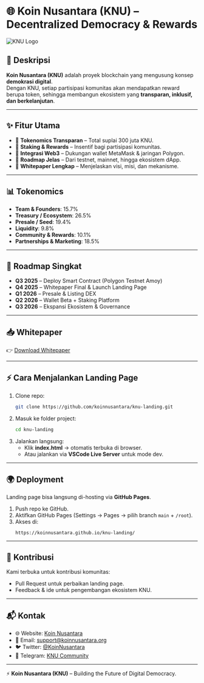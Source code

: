 # 🌐 Koin Nusantara (KNU) – Decentralized Democracy & Rewards

![KNU Logo](assets/Koin_NUsantara.png)

## 📖 Deskripsi
**Koin Nusantara (KNU)** adalah proyek blockchain yang mengusung konsep **demokrasi digital**.  
Dengan KNU, setiap partisipasi komunitas akan mendapatkan reward berupa token, sehingga membangun ekosistem yang **transparan, inklusif, dan berkelanjutan**.  

---

## ✨ Fitur Utama
- 🔹 **Tokenomics Transparan** – Total suplai 300 juta KNU.  
- 🔹 **Staking & Rewards** – Insentif bagi partisipasi komunitas.  
- 🔹 **Integrasi Web3** – Dukungan wallet MetaMask & jaringan Polygon.  
- 🔹 **Roadmap Jelas** – Dari testnet, mainnet, hingga ekosistem dApp.  
- 🔹 **Whitepaper Lengkap** – Menjelaskan visi, misi, dan mekanisme.  

---

## 📊 Tokenomics
- **Team & Founders**: 15.7%  
- **Treasury / Ecosystem**: 26.5%  
- **Presale / Seed**: 19.4%  
- **Liquidity**: 9.8%  
- **Community & Rewards**: 10.1%  
- **Partnerships & Marketing**: 18.5%  

---

## 🚀 Roadmap Singkat
- **Q3 2025** – Deploy Smart Contract (Polygon Testnet Amoy)  
- **Q4 2025** – Whitepaper Final & Launch Landing Page  
- **Q1 2026** – Presale & Listing DEX  
- **Q2 2026** – Wallet Beta + Staking Platform  
- **Q3 2026** – Ekspansi Ekosistem & Governance  

---

## 📥 Whitepaper
👉 [Download Whitepaper](assets/whitepaper.pdf)  

---

## ⚡ Cara Menjalankan Landing Page
1. Clone repo:
   ```bash
   git clone https://github.com/koinnusantara/knu-landing.git
   ```
2. Masuk ke folder project:
   ```bash
   cd knu-landing
   ```
3. Jalankan langsung:
   - Klik **index.html** → otomatis terbuka di browser.  
   - Atau jalankan via **VSCode Live Server** untuk mode dev.  

---

## 🌍 Deployment
Landing page bisa langsung di-hosting via **GitHub Pages**.  
1. Push repo ke GitHub.  
2. Aktifkan GitHub Pages (Settings → Pages → pilih branch `main` + `/root`).  
3. Akses di:  
   ```
   https://koinnusantara.github.io/knu-landing/
   ```

---

## 🤝 Kontribusi
Kami terbuka untuk kontribusi komunitas:  
- Pull Request untuk perbaikan landing page.  
- Feedback & ide untuk pengembangan ekosistem KNU.  

---

## 📬 Kontak
- 🌐 Website: [Koin Nusantara](https://koinnusantara.github.io/knu-landing/)  
- 📧 Email: support@koinnusantara.org  
- 🐦 Twitter: [@KoinNusantara](https://twitter.com/)  
- 💬 Telegram: [KNU Community](https://t.me/)  

---

⚡ **Koin Nusantara (KNU)** – Building the Future of Digital Democracy.  
